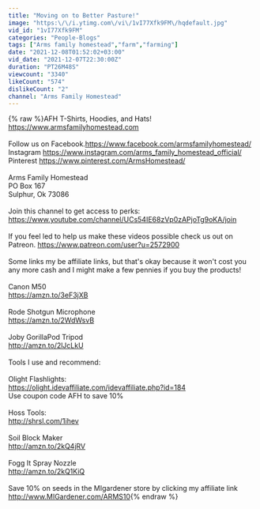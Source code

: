 ```yaml
---
title: "Moving on to Better Pasture!"
image: "https:\/\/i.ytimg.com\/vi\/1vI77Xfk9FM\/hqdefault.jpg"
vid_id: "1vI77Xfk9FM"
categories: "People-Blogs"
tags: ["Arms family homestead","farm","farming"]
date: "2021-12-08T01:52:02+03:00"
vid_date: "2021-12-07T22:30:00Z"
duration: "PT26M48S"
viewcount: "3340"
likeCount: "574"
dislikeCount: "2"
channel: "Arms Family Homestead"
---
```

{% raw %}AFH T-Shirts, Hoodies, and Hats! <br /><a rel="nofollow" target="blank" href="https://www.armsfamilyhomestead.com">https://www.armsfamilyhomestead.com</a><br /><br />Follow us on Facebook.<a rel="nofollow" target="blank" href="https://www.facebook.com/armsfamilyhomestead/">https://www.facebook.com/armsfamilyhomestead/</a><br />Instagram <a rel="nofollow" target="blank" href="https://www.instagram.com/arms_family_homestead_official/">https://www.instagram.com/arms_family_homestead_official/</a><br />Pinterest <a rel="nofollow" target="blank" href="https://www.pinterest.com/ArmsHomestead/">https://www.pinterest.com/ArmsHomestead/</a><br /><br />Arms Family Homestead<br />PO Box 167<br />Sulphur, Ok 73086<br /><br />Join this channel to get access to perks:<br /><a rel="nofollow" target="blank" href="https://www.youtube.com/channel/UCs54IE68zVp0zAPjoTg9oKA/join">https://www.youtube.com/channel/UCs54IE68zVp0zAPjoTg9oKA/join</a><br /><br />If you feel led to help us make these videos possible check us out on Patreon. <a rel="nofollow" target="blank" href="https://www.patreon.com/user?u=2572900">https://www.patreon.com/user?u=2572900</a><br /><br />Some links my be affiliate links, but that's okay because it won't cost you any more cash and I might make a few pennies if you buy the products! <br /><br />Canon M50<br /><a rel="nofollow" target="blank" href="https://amzn.to/3eF3jXB">https://amzn.to/3eF3jXB</a><br /><br />Rode Shotgun Microphone<br /><a rel="nofollow" target="blank" href="https://amzn.to/2WdWsvB">https://amzn.to/2WdWsvB</a><br /><br />Joby GorillaPod Tripod<br /><a rel="nofollow" target="blank" href="http://amzn.to/2lJcLkU">http://amzn.to/2lJcLkU</a><br /><br />Tools I use and recommend:<br /><br />Olight Flashlights:<br /><a rel="nofollow" target="blank" href="https://olight.idevaffiliate.com/idevaffiliate.php?id=184">https://olight.idevaffiliate.com/idevaffiliate.php?id=184</a><br />Use coupon code AFH to save 10%<br /><br />Hoss Tools:<br /><a rel="nofollow" target="blank" href="http://shrsl.com/1ihev">http://shrsl.com/1ihev</a><br /><br />Soil Block Maker<br /><a rel="nofollow" target="blank" href="http://amzn.to/2kQ4jRV">http://amzn.to/2kQ4jRV</a><br /><br />Fogg It Spray Nozzle <br /><a rel="nofollow" target="blank" href="http://amzn.to/2kQ1KiQ">http://amzn.to/2kQ1KiQ</a><br /><br />Save 10% on seeds in the MIgardener store by clicking my affiliate link <a rel="nofollow" target="blank" href="http://www.MIGardener.com/ARMS10">http://www.MIGardener.com/ARMS10</a>{% endraw %}
